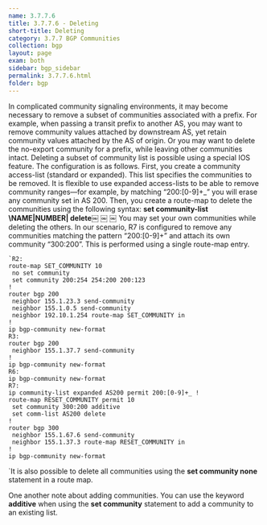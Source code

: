 ```yaml
---
name: 3.7.7.6
title: 3.7.7.6 - Deleting
short-title: Deleting
category: 3.7.7 BGP Communities
collection: bgp
layout: page
exam: both
sidebar: bgp_sidebar
permalink: 3.7.7.6.html
folder: bgp
---
```

In complicated community signaling environments, it may become necessary to remove a subset of communities associated with a prefix. For example, when passing a transit prefix to another AS, you may want to remove community values attached by downstream AS, yet retain community values attached by the AS of origin. Or you may want to delete the no-export community for a prefix, while leaving other communities intact. 
Deleting a subset of community list is possible using a special IOS feature. The configuration is as follows. First, you create a community access-list (standard or expanded). This list specifies the communities to be removed. It is flexible to use expanded access-lists to be able to remove community ranges—for example, by matching “200:[0-9]+\_” you will erase any community set in AS 200. Then, you create a route-map to delete the communities using the following syntax: **set community-list \NAME\|NUMBER\| delete**￼ ￼ 
￼ You may set your own communities while  deleting the others. 
In our scenario, R7 is configured to remove any communities matching the pattern “200:[0-9]+” and attach its own community “300:200”. This is performed using a single route-map entry. 
```
`R2: 
route-map SET_COMMUNITY 10
 no set community
 set community 200:254 254:200 200:123
!
router bgp 200
 neighbor 155.1.23.3 send-community
 neighbor 155.1.0.5 send-community
 neighbor 192.10.1.254 route-map SET_COMMUNITY in
!
ip bgp-community new-format
R3: 
router bgp 200
 neighbor 155.1.37.7 send-community
!
ip bgp-community new-format
R6: 
ip bgp-community new-format
R7: 
ip community-list expanded AS200 permit 200:[0-9]+_ !
route-map RESET_COMMUNITY permit 10
 set community 300:200 additive
 set comm-list AS200 delete
!
router bgp 300
 neighbor 155.1.67.6 send-community
 neighbor 155.1.37.3 route-map RESET_COMMUNITY in
!
ip bgp-community new-format
```
`It is also possible to delete all communities using the **set community none** statement in a route map.

One another note about adding communities. You can use the keyword **additive** when using the **set community** statement to add a community to an existing list.
